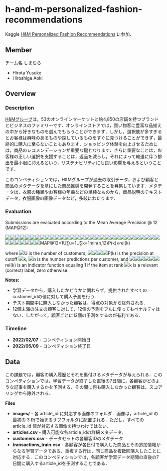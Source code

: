 # h-and-m-personalized-fashion-recommendations

Kaggle [H&M Personalized Fashion Recommendations](https://www.kaggle.com/c/h-and-m-personalized-fashion-recommendations) に参加．


## Member

チーム名 しまむら

* Hirota Yusuke
* Hiroshige Aoki

## Overview

### Description


[H&Mグループ](https://www.hmgroup.com/)は，53のオンラインマーケットと約4,850の店舗を持つブランドとビジネスのファミリーです．オンラインストアでは，買い物客に豊富な品揃えの中から好きなものを選んでもらうことができます．しかし，選択肢が多すぎるとお客様は興味のあるものや探しているものをすぐに見つけることができず，最終的に購入に至らないこともあります．ショッピング体験を向上させるためには，商品のレコメンデーションが重要な鍵となります．さらに重要なことは，お客様の正しい選択を支援することは，返品を減らし，それによって輸送に伴う排出を最小限に抑えるという，サステナビリティにも良い影響を与えるということです．

このコンペティションでは，H&Mグループが過去の取引データ，および顧客と商品のメタデータを基にした商品推奨を開発することを募集しています．メタデータは，衣服の種類やお客様の年齢などの単純なものから，商品説明のテキストデータ，衣服画像の画像データなど，多岐にわたります．


### Evaluation


Submissions are evaluated according to the Mean Average Precision @ 12 (MAP@12):

![](https://www.kaggleusercontent.com/static/mathjax/2.7.9/fonts/HTML-CSS/TeX/png/Math/Italic/400/004D.png?V=2.7.9)![](https://www.kaggleusercontent.com/static/mathjax/2.7.9/fonts/HTML-CSS/TeX/png/Math/Italic/400/0041.png?V=2.7.9)![](https://www.kaggleusercontent.com/static/mathjax/2.7.9/fonts/HTML-CSS/TeX/png/Math/Italic/400/0050.png?V=2.7.9)![](https://www.kaggleusercontent.com/static/mathjax/2.7.9/fonts/HTML-CSS/TeX/png/Main/Regular/400/0040.png?V=2.7.9)![](https://www.kaggleusercontent.com/static/mathjax/2.7.9/fonts/HTML-CSS/TeX/png/Main/Regular/400/0031.png?V=2.7.9)![](https://www.kaggleusercontent.com/static/mathjax/2.7.9/fonts/HTML-CSS/TeX/png/Main/Regular/400/0032.png?V=2.7.9)![](https://www.kaggleusercontent.com/static/mathjax/2.7.9/fonts/HTML-CSS/TeX/png/Main/Regular/400/003D.png?V=2.7.9)![](https://www.kaggleusercontent.com/static/mathjax/2.7.9/fonts/HTML-CSS/TeX/png/Main/Regular/400/0031.png?V=2.7.9)![](https://www.kaggleusercontent.com/static/mathjax/2.7.9/fonts/HTML-CSS/TeX/png/Math/Italic/400/0055.png?V=2.7.9)![](https://www.kaggleusercontent.com/static/mathjax/2.7.9/fonts/HTML-CSS/TeX/png/Size2/Regular/400/2211.png?V=2.7.9)![](https://www.kaggleusercontent.com/static/mathjax/2.7.9/fonts/HTML-CSS/TeX/png/Math/Italic/283/0075.png?V=2.7.9)![](https://www.kaggleusercontent.com/static/mathjax/2.7.9/fonts/HTML-CSS/TeX/png/Main/Regular/283/003D.png?V=2.7.9)![](https://www.kaggleusercontent.com/static/mathjax/2.7.9/fonts/HTML-CSS/TeX/png/Main/Regular/283/0031.png?V=2.7.9)![](https://www.kaggleusercontent.com/static/mathjax/2.7.9/fonts/HTML-CSS/TeX/png/Math/Italic/283/0055.png?V=2.7.9)![](https://www.kaggleusercontent.com/static/mathjax/2.7.9/fonts/HTML-CSS/TeX/png/Size2/Regular/400/2211.png?V=2.7.9)![](https://www.kaggleusercontent.com/static/mathjax/2.7.9/fonts/HTML-CSS/TeX/png/Math/Italic/283/006B.png?V=2.7.9)![](https://www.kaggleusercontent.com/static/mathjax/2.7.9/fonts/HTML-CSS/TeX/png/Main/Regular/283/003D.png?V=2.7.9)![](https://www.kaggleusercontent.com/static/mathjax/2.7.9/fonts/HTML-CSS/TeX/png/Main/Regular/283/0031.png?V=2.7.9)![](https://www.kaggleusercontent.com/static/mathjax/2.7.9/fonts/HTML-CSS/TeX/png/Math/Italic/283/006D.png?V=2.7.9)![](https://www.kaggleusercontent.com/static/mathjax/2.7.9/fonts/HTML-CSS/TeX/png/Math/Italic/283/0069.png?V=2.7.9)![](https://www.kaggleusercontent.com/static/mathjax/2.7.9/fonts/HTML-CSS/TeX/png/Math/Italic/283/006E.png?V=2.7.9)![](https://www.kaggleusercontent.com/static/mathjax/2.7.9/fonts/HTML-CSS/TeX/png/Main/Regular/283/0028.png?V=2.7.9)![](https://www.kaggleusercontent.com/static/mathjax/2.7.9/fonts/HTML-CSS/TeX/png/Math/Italic/283/006E.png?V=2.7.9)![](https://www.kaggleusercontent.com/static/mathjax/2.7.9/fonts/HTML-CSS/TeX/png/Main/Regular/283/002C.png?V=2.7.9)![](https://www.kaggleusercontent.com/static/mathjax/2.7.9/fonts/HTML-CSS/TeX/png/Main/Regular/283/0031.png?V=2.7.9)![](https://www.kaggleusercontent.com/static/mathjax/2.7.9/fonts/HTML-CSS/TeX/png/Main/Regular/283/0032.png?V=2.7.9)![](https://www.kaggleusercontent.com/static/mathjax/2.7.9/fonts/HTML-CSS/TeX/png/Main/Regular/283/0029.png?V=2.7.9)![](https://www.kaggleusercontent.com/static/mathjax/2.7.9/fonts/HTML-CSS/TeX/png/Math/Italic/400/0050.png?V=2.7.9)![](https://www.kaggleusercontent.com/static/mathjax/2.7.9/fonts/HTML-CSS/TeX/png/Main/Regular/400/0028.png?V=2.7.9)![](https://www.kaggleusercontent.com/static/mathjax/2.7.9/fonts/HTML-CSS/TeX/png/Math/Italic/400/006B.png?V=2.7.9)![](https://www.kaggleusercontent.com/static/mathjax/2.7.9/fonts/HTML-CSS/TeX/png/Main/Regular/400/0029.png?V=2.7.9)![](https://www.kaggleusercontent.com/static/mathjax/2.7.9/fonts/HTML-CSS/TeX/png/Main/Regular/400/00D7.png?V=2.7.9)![](https://www.kaggleusercontent.com/static/mathjax/2.7.9/fonts/HTML-CSS/TeX/png/Math/Italic/400/0072.png?V=2.7.9)![](https://www.kaggleusercontent.com/static/mathjax/2.7.9/fonts/HTML-CSS/TeX/png/Math/Italic/400/0065.png?V=2.7.9)![](https://www.kaggleusercontent.com/static/mathjax/2.7.9/fonts/HTML-CSS/TeX/png/Math/Italic/400/006C.png?V=2.7.9)![](https://www.kaggleusercontent.com/static/mathjax/2.7.9/fonts/HTML-CSS/TeX/png/Main/Regular/400/0028.png?V=2.7.9)![](https://www.kaggleusercontent.com/static/mathjax/2.7.9/fonts/HTML-CSS/TeX/png/Math/Italic/400/006B.png?V=2.7.9)![](https://www.kaggleusercontent.com/static/mathjax/2.7.9/fonts/HTML-CSS/TeX/png/Main/Regular/400/0029.png?V=2.7.9)MAP@12=1U∑u=1U∑k=1min(n,12)P(k)×rel(k)

where ![](https://www.kaggleusercontent.com/static/mathjax/2.7.9/fonts/HTML-CSS/TeX/png/Math/Italic/400/0055.png?V=2.7.9)U is the number of customers, ![](https://www.kaggleusercontent.com/static/mathjax/2.7.9/fonts/HTML-CSS/TeX/png/Math/Italic/400/0050.png?V=2.7.9)![](https://www.kaggleusercontent.com/static/mathjax/2.7.9/fonts/HTML-CSS/TeX/png/Main/Regular/400/0028.png?V=2.7.9)![](https://www.kaggleusercontent.com/static/mathjax/2.7.9/fonts/HTML-CSS/TeX/png/Math/Italic/400/006B.png?V=2.7.9)![](https://www.kaggleusercontent.com/static/mathjax/2.7.9/fonts/HTML-CSS/TeX/png/Main/Regular/400/0029.png?V=2.7.9)P(k) is the precision at cutoff ![](https://www.kaggleusercontent.com/static/mathjax/2.7.9/fonts/HTML-CSS/TeX/png/Math/Italic/400/006B.png?V=2.7.9)k, ![](https://www.kaggleusercontent.com/static/mathjax/2.7.9/fonts/HTML-CSS/TeX/png/Math/Italic/400/006E.png?V=2.7.9)n is the number predictions per customer, and ![](https://www.kaggleusercontent.com/static/mathjax/2.7.9/fonts/HTML-CSS/TeX/png/Math/Italic/400/0072.png?V=2.7.9)![](https://www.kaggleusercontent.com/static/mathjax/2.7.9/fonts/HTML-CSS/TeX/png/Math/Italic/400/0065.png?V=2.7.9)![](https://www.kaggleusercontent.com/static/mathjax/2.7.9/fonts/HTML-CSS/TeX/png/Math/Italic/400/006C.png?V=2.7.9)![](https://www.kaggleusercontent.com/static/mathjax/2.7.9/fonts/HTML-CSS/TeX/png/Main/Regular/400/0028.png?V=2.7.9)![](https://www.kaggleusercontent.com/static/mathjax/2.7.9/fonts/HTML-CSS/TeX/png/Math/Italic/400/006B.png?V=2.7.9)![](https://www.kaggleusercontent.com/static/mathjax/2.7.9/fonts/HTML-CSS/TeX/png/Main/Regular/400/0029.png?V=2.7.9)rel(k) is an indicator function equaling 1 if the item at rank ![](https://www.kaggleusercontent.com/static/mathjax/2.7.9/fonts/HTML-CSS/TeX/png/Math/Italic/400/006B.png?V=2.7.9)k is a relevant (correct) label, zero otherwise.

**Notes:**

* 学習データから，購入したかどうかに関わらず，提供されたすべてのcustomer_idの値に対して購入予測を行う．
* テスト期間中に購入しなかった顧客は，得点の対象から除外される．
* 12個未満の注文の顧客に対して，12個の予測をフルに使ってもペナルティはない．したがって，顧客ごとに12個の予測をするのが有利である．


### Timeline


* **2022/02/07** - コンペティション開始日
* **2022/05/09** - コンペティション終了日


## Data

この課題では，顧客の購入履歴とそれを裏付けるメタデータが与えられる．このコンペティションでは，学習データが終了した直後の7日間に，各顧客がどのような記事を購入するかを予測する．その間に何も購入しなかった顧客は、スコアリングから除外される．

**Files**

* **images/** - 各 article_id に対応する画像のフォルダ．画像は，article_id の最初の 3 桁で始まるサブフォルダに配置される．ただし，すべての article_id 値が対応する画像を持つわけではない．
* **articles.csv** - 購入可能な各article_idの詳細メタデータ．
* **customers.csv** - データセットの各顧客IDのメタデータ
* **transactions_train.csv** - 各顧客が各日付で購入した商品とその追加情報からなる学習データである．重複する行は，同じ商品を複数回購入したことに対応する．このコンペティションでは，各顧客が学習データ期間の直後の7日間に購入するarticle_idを予測することである．
